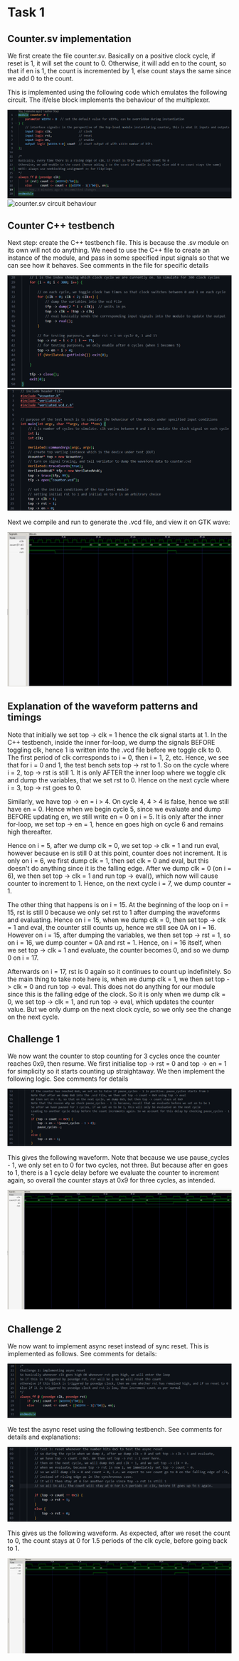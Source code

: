 # Task 1

## Counter.sv implementation

We first create the file counter.sv. Basically on a positive clock cycle, if reset is 1, it will set the count to 0. Otherwise, it will add en to the count, so that if en is 1, the count is incremented by 1, else count stays the same since we add 0 to the count.

This is implemented using the following code which emulates the following circuit. The if/else block implements the behaviour of the multiplexer.

![counter.sv source code](images/[task1]counter_sv_code.png)
![counter.sv circuit behaviour](images/counter_inners.jpg)

## Counter C++ testbench

Next step: create the C++ testbench file. This is because the .sv module on its own will not do anything. We need to use the C++ file to create an instance of the module, and pass in some specified input signals so that we can see how it behaves. See comments in the file for specific details

![counter_tb.cpp source code part 1](images/[task1]counter_tb_1.png)
![counter_tb.cpp source code part 2](images/[task1]counter_tb_2.png)

Next we compile and run to generate the .vcd file, and view it on GTK wave:

![Input and output signal waveforms from counter.vcd](images/[task1]counter_vcd_wave.png)

## Explanation of the waveform patterns and timings

Note that initially we set top -> clk = 1 hence the clk signal starts at 1. In the C++ testbench, inside the inner for-loop, we dump the signals BEFORE toggling clk, hence 1 is written into the .vcd file before we toggle clk to 0. The first period of clk corresponds to i = 0, then i = 1, 2, etc. Hence, we see that for i = 0 and 1, the test bench sets top -> rst to 1. So on the cycle where i = 2, top -> rst is still 1. It is only AFTER the inner loop where we toggle clk and dump the variables, that we set rst to 0. Hence on the next cycle where i = 3, top -> rst goes to 0.

Similarly, we have top -> en = i > 4. On cycle 4, 4 > 4 is false, hence we still have en = 0. Hence when we begin cycle 5, since we evaluate and dump BEFORE updating en, we still write en = 0 on i = 5. It is only after the inner for-loop, we set top -> en = 1, hence en goes high on cycle 6 and remains high thereafter.

Hence on i = 5, after we dump clk = 0, we set top -> clk = 1 and run eval, however because en is still 0 at this point, counter does not increment. It is only on i = 6, we first dump clk = 1, then set clk = 0 and eval, but this doesn't do anything since it is the falling edge. After we dump clk = 0 (on i = 6), we then set top -> clk = 1 and run top -> eval(), which now will cause counter to increment to 1. Hence, on the next cycle i = 7, we dump counter = 1.

The other thing that happens is on i = 15. At the beginning of the loop on i = 15, rst is still 0 because we only set rst to 1 after dumping the waveforms and evaluating. Hence on i = 15, when we dump clk = 0, then set top -> clk = 1 and eval, the counter still counts up, hence we still see 0A on i = 16. However on i = 15, after dumping the variables, we then set top -> rst = 1, so on i = 16, we dump counter = 0A and rst = 1. Hence, on i = 16 itself, when we set top -> clk = 1 and evaluate, the counter becomes 0, and so we dump 0 on i = 17.

Afterwards on i = 17, rst is 0 again so it continues to count up indefinitely. So the main thing to take note here is, when we dump clk = 1, we then set top -> clk = 0 and run top -> eval. This does not do anything for our module since this is the falling edge of the clock. So it is only when we dump clk = 0, we set top -> clk = 1, and run top -> eval, which updates the counter value. But we only dump on the next clock cycle, so we only see the change on the next cycle.

## Challenge 1

We now want the counter to stop counting for 3 cycles once the counter reaches 0x9, then resume. We first initialise top -> rst = 0 and top -> en = 1 for simplicity so it starts counting up straightaway. We then implement the following logic. See comments for details

![Pausing at 9 implementation](images/[task1]counter_tb_pauseat9.png)

This gives the following waveform. Note that because we use pause_cycles - 1, we only set en to 0 for two cycles, not three. But because after en goes to 1, there is a 1 cycle delay before we evaluate the counter to increment again, so overall the counter stays at 0x9 for three cycles, as intended.

![Pausing at 9 waveform](images/[task1]counter_vcd_wave_pauseat9.png)

## Challenge 2

We now want to implement async reset instead of sync reset. This is implemented as follows. See comments for details:

![Async reset system verilog implementation](images/[task1]async_reset_sv.png)

We test the async reset using the following testbench. See comments for details and explanations:

![Async reset testbench](images/[task1]async_reset_tb.png)

This gives us the following waveform. As expected, after we reset the count to 0, the count stays at 0 for 1.5 periods of the clk cycle, before going back to 1.

![Async reset wave](images/[task1]async_reset_gtk.png)